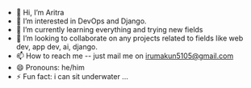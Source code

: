- 👋 Hi, I’m Aritra
- 👀 I’m interested in DevOps and Django.
- 🌱 I’m currently learning everything and trying new fields
- 💞️ I’m looking to collaborate on any projects related to fields like web dev, app dev, ai, django.
- 📫 How to reach me -- just mail me on irumakun5105@gmail.com
- 😄 Pronouns: he/him
- ⚡ Fun fact: i can sit underwater ...

<!---
iruma-kun/iruma-kun is a ✨ special ✨ repository because its `README.md` (this file) appears on your GitHub profile.
You can click the Preview link to take a look at your changes.
--->
